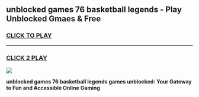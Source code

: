 
## unblocked games 76 basketball legends - Play Unblocked Gmaes & Free
<h3>
<a href="https://news.freeplayer.one?title=unblocked_games_76_basketball_legends&ref=23F">CLICK TO PLAY</a></h3>
<hr>

<h3>
<a href="https://news.freeplayer.one?title=unblocked_games_76_basketball_legends&ref=23F">CLICK 2 PLAY</a>
  
</h3>

<a href="https://news.freeplayer.one?title=unblocked_games_76_basketball_legends&ref=23F/"><img src="https://clearcache.store/games.png"></a>


**unblocked games 76 basketball legends games unblocked: Your Gateway to Fun and Accessible Online Gaming**
